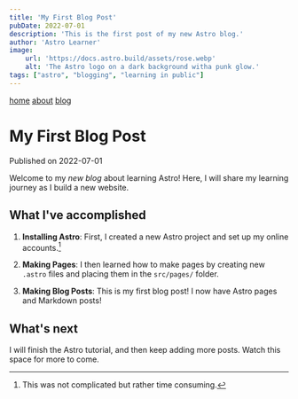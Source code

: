 ```yaml
---
title: 'My First Blog Post'
pubDate: 2022-07-01
description: 'This is the first post of my new Astro blog.'
author: 'Astro Learner'
image:
	url: 'https://docs.astro.build/assets/rose.webp'
	alt: 'The Astro logo on a dark background witha punk glow.'
tags: ["astro", "blogging", "learning in public"]
---
```


<a href="/">home</a>
<a href="/about/"> about</a>
<a href="/blog/"> blog </a>
# My First Blog Post

Published on 2022-07-01

Welcome to my _new blog_ about learning Astro! Here, I will share my learning journey as I build a new website.

## What I've accomplished

1. **Installing Astro**: First, I created a new Astro project and set up my online accounts.[^1]

2. **Making Pages**: I then learned how to make pages by creating new `.astro` files and placing them in the `src/pages/` folder.

3. **Making Blog Posts**: This is my first blog post! I now have Astro pages and Markdown posts!

## What's next

I will finish the Astro tutorial, and then keep adding more posts. Watch this space for more to come.


[^1]: This was not complicated but rather time consuming.
